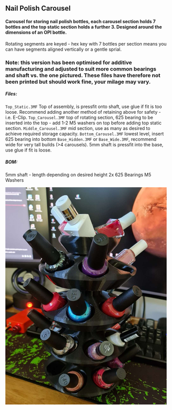 ## Nail Polish Carousel
#### Carousel for storing nail polish bottles, each carousel section holds 7 bottles and the top static section holds a further 3. Designed around the dimensions of an OPI bottle.

Rotating segments are keyed - hex key with 7 bottles per section means you can have segments aligned vertically or a gentle sprial.

### Note: this version has been optimised for additive manufacturing and adjusted to suit more common bearings and shaft vs. the one pictured. These files have therefore not been printed but should work fine, your milage may vary. 

##### Files:
`Top_Static.3MF` Top of assembly, is pressfit onto shaft, use glue if fit is too loose. Recommend adding another method of retaining above for safety - i.e. E-Clip.
`Top_Carousel.3MF` top of rotating section, 625 bearing to be inserted into the top - add 1-2 M5 washers on top before adding top static section.
`Middle_Carousel.3MF` mid section, use as many as desired to achieve required storage capacity.
`Bottom_Carousel.3MF` lowest level, insert 625 bearing into bottom
`Base_Hidden.3MF` or `Base_Wide.3MF`, recommend wide for very tall builds (>4 carousels). 5mm shaft is pressfit into the base, use glue if fit is loose.

##### BOM:
5mm shaft - length depending on desired height
2x 625 Bearings
M5 Washers


![model.jpg](model.jpg)
